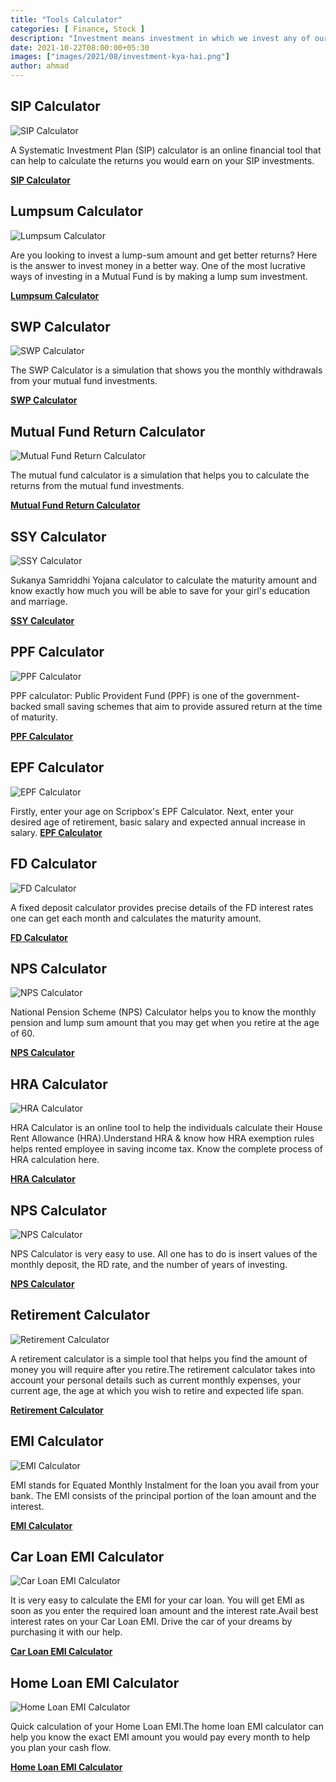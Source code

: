 ```yaml
---
title: "Tools Calculator"
categories: [ Finance, Stock ]
description: "Investment means investment in which we invest any of our things for some time. In which we expect more profit from it in the coming time, it is called investment."
date: 2021-10-22T08:00:00+05:30
images: ["images/2021/08/investment-kya-hai.png"]
author: ahmad
---
```



## SIP Calculator

![SIP Calculator](images/2021/08/share-market-investor.png)

A Systematic Investment Plan (SIP) calculator is an online financial tool that can help to calculate the returns you would earn on your SIP investments.

**[SIP Calculator](https://fincz.com/en/sip-calculator/)** 


## Lumpsum Calculator

![Lumpsum Calculator](images/2021/08/share-market-investor.png)

Are you looking to invest a lump-sum amount and get better returns? Here is the answer to invest money in a better way. One of the most lucrative ways of investing in a Mutual Fund is by making a lump sum investment. 

**[Lumpsum Calculator](https://fincz.com/en/lumpsum-calculator/)** 



## SWP Calculator

![SWP Calculator](images/2021/08/share-market-investor.png)

The SWP Calculator is a simulation that shows you the monthly withdrawals from your mutual fund investments. 

**[SWP Calculator](https://fincz.com/en/swp-calculator/)** 


## Mutual Fund Return Calculator

![Mutual Fund Return Calculator](images/2021/08/share-market-investor.png)

The mutual fund calculator is a simulation that helps you to calculate the returns from the mutual fund investments. 

**[Mutual Fund Return Calculator](https://fincz.com/en/mutual-fund-return-calculator/)** 


## SSY Calculator

![SSY Calculator](images/2021/08/share-market-investor.png)

Sukanya Samriddhi Yojana calculator to calculate the maturity amount and know exactly how much you will be able to save for your girl's education and marriage.

**[SSY Calculator](https://fincz.com/en/ssy-calculator/)** 


## PPF Calculator

![PPF Calculator](images/2021/08/share-market-investor.png)

PPF calculator: Public Provident Fund (PPF) is one of the government-backed small saving schemes that aim to provide assured return at the time of maturity.

**[PPF Calculator](https://fincz.com/en/ppf-calculator/)** 



## EPF Calculator

![EPF Calculator](images/2021/08/share-market-investor.png)

Firstly, enter your age on Scripbox's EPF Calculator. Next, enter your desired age of retirement, basic salary and expected annual increase in salary. 
**[EPF Calculator](https://fincz.com/en/epf-calculator/)** 



## FD Calculator

![FD Calculator](images/2021/08/share-market-investor.png)

A fixed deposit calculator provides precise details of the FD interest rates one can get each month and calculates the maturity amount.

**[FD Calculator](https://fincz.com/en/fd-calculator/)** 



## NPS Calculator

![NPS Calculator](images/2021/08/share-market-investor.png)

National Pension Scheme (NPS) Calculator helps you to know the monthly pension and lump sum amount that you may get when you retire at the age of 60.

**[NPS Calculator](https://fincz.com/en/nps-calculator/)** 



## HRA Calculator

![HRA Calculator](images/2021/08/share-market-investor.png)

HRA Calculator is an online tool to help the individuals calculate their House Rent Allowance (HRA).Understand HRA & know how HRA exemption rules helps rented employee in saving income tax. Know the complete process of HRA calculation here.

**[HRA Calculator](https://fincz.com/en/hra-calculator/)** 


## NPS Calculator

![NPS Calculator](images/2021/08/share-market-investor.png)

NPS Calculator is very easy to use. All one has to do is insert values of the monthly deposit, the RD rate, and the number of years of investing.

**[NPS Calculator](https://fincz.com/en/rd-calculator/)** 



## Retirement Calculator

![Retirement Calculator](images/2021/08/share-market-investor.png)

A retirement calculator is a simple tool that helps you find the amount of money you will require after you retire.The retirement calculator takes into account your personal details such as current monthly expenses, your current age, the age at which you wish to retire and expected life span.

**[Retirement Calculator](https://fincz.com/en/retirement-calculator/)** 


## EMI Calculator

![EMI Calculator](images/2021/08/share-market-investor.png)

EMI stands for Equated Monthly Instalment for the loan you avail from your bank. The EMI consists of the principal portion of the loan amount and the interest.

**[EMI Calculator](https://fincz.com/en/emi-calculator/)** 


## Car Loan EMI Calculator


![Car Loan EMI Calculator](images/2021/08/share-market-investor.png)

It is very easy to calculate the EMI for your car loan. You will get EMI as soon as you enter the required loan amount and the interest rate.Avail best interest rates on your Car Loan EMI. Drive the car of your dreams by purchasing it with our help.

**[Car Loan EMI Calculator](https://fincz.com/en/car-loan-emi-calculator-calculator/)** 


## Home Loan EMI Calculator


![Home Loan EMI Calculator](images/2021/08/share-market-investor.png)

Quick calculation of your Home Loan EMI.The home loan EMI calculator can help you know the exact EMI amount you would pay every month to help you plan your cash flow. 

**[Home Loan EMI Calculator](https://fincz.com/en/home-loan-emi-calculator-calculator/)**